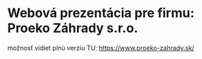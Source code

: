 # Webová prezentácia pre firmu: Proeko Záhrady s.r.o.

možnosť vidiet plnú verziu TU: https://www.proeko-zahrady.sk/